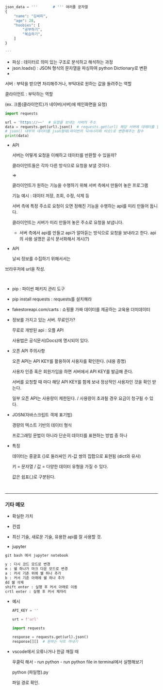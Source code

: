 ```python
json_data = '''       # ''' 여러줄 문자열
{
    "name": "김싸피",
    "age": 28,
    "hoobies": [
        "공부하기",
        "복습하기",    
    ]	
}

'''
```



- 파싱 : 데이터르 의미 있는 구조로 분석하고 해석하는 과정
- json.loads() : JSON 형식의 문자열을 파싱하여 python Dictionary로 변환
- 



서버 : 부탁을 받으면 처리해주거나, 부탁대로 원하는 값을 돌려주는 역할

클라이언트 : 부탁하는 역할

(ex. 크롬(클라이언트)가 네이버(서버)에 메인화면을 요청)



```python
import requests

url = 'https://~~'  # 요청을 보내는 서버의 주소
data = requests.get(url).json()  # requests.get(url) 해당 서버에 대에터를 달라고 요청을 보내는 함수
# json() 내부의 데이터를 json형태(파이썬의 딕셔너리와 비슷)로 변환해주는 함수
print(data)
```



- API

  서버는 어떻게 요청을 이해하고 데이터를 반환할 수 있을까?

  클라이언트들은 각자 다른 방식으로 요청을 보낼 것이다.

  =>

  클라이언트가 원하는 기능을 수행하기 위해 서버 측에서 만들어 놓은 프로그램

    기능 예시 : 데이터 저장, 조회, 수정, 삭제 등

  서버 측에 특정 주소로 요청이 오면 정해진 기능을 수행하는 api를 미리 만들어 둡니다.

   클라이언트는 서버가 미리 만들어 놓은 주소로 요청을 보냅니다.

  - 서버 측에서 api를 만들고 api가 알아듣는 방식으로 요청을 보내라고 한다. api의 사용 설명은 공식 문서화해서 게시(?)



- API

  날씨 정보를 수집하기 위해서서는



브라우저에 url을 작성.

​	

- pip : 파이썬 패키지 관리 도구
- pip install requests : requests를 설치해라



- fakestoreapi.com/carts :  쇼핑몰 가짜 데이터를 제공하는 교육용 더미데이터



- 정보를 가지고 있는 서버. 무료인가?

  무료로 개방된 api : 오플 API

  사용법은 공식문서(Docs)에 명시되어 있다.



- 오픈 API 주의사항

  오픈 API는 API KEY를 활용하여 사용자를 확인한다. (내용 증명)

  사용자 인증 혹은 회원가입을 하면 서버에서 API KEY를 발급해 준다.

  서버를 요청할 때 마다 해당 API KEY를 함께 보내 정상적인 사용자인 것을 확인 받는다.

  일부 오픈 API는 사용량이 제한된다.  / 사용량이 초과될 경우 요금이 청구될 수 있다.





- JOSN(자바스크립트 객체 표기법)

  경량의 텍스트 기반의 데이터 형식

  프로그래밍 문법이 아니라 단순히 데이터를 표현하는 방법 중 하나



- 특징

  데이터는 중괄호 {}로 둘러싸인 키-값 쌍의 집합으로 표현됨 (dict와 유사)

  키 = 문자열 / 값 = 다양한 데이터 유형을 가질 수 있다.

  값은 쉽표(,)로 구분된다.

  ​	

---

### 기타 메모

- 확실한 가치
- 컨셉
- 최신 기술, 새로운 기술, 유용한 api를 잘 사용할 것.





- jupyter

```python
git bash 에서 jupyter notebook

y : 다시 코드 모드로 변경
m : 쉘 하나가 마크 다운 모드로 변경
a : 커서 기준 위에 쉘 하나 추가
b : 커서 기준 아래에 쉘 하나 추가
dd 쉘 삭제
shift enter : 실행 후 커서 아래로 이동
crtl enter : 실행 후 커서 제자리
```

- 예시

  ```python
  API_KEY = ''
  
  urt = f'url'
  
  import requests
  
  response = requests.get(url).json()
  response[][]  # 원하는 딕트 꺼내기
  ```

  

- vscode에서 오류나거나 한글 깨질 때

  우클릭 해서 - run python - run python file in terminal에서 실행해보기

  python (파일명).py

  파일 경로 확인.

  